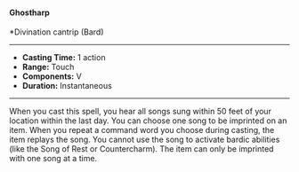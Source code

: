 #### Ghostharp
*Divination cantrip (Bard)
___
- **Casting Time:** 1 action
- **Range:** Touch
- **Components:** V
- **Duration:** Instantaneous
---
When you cast this spell, you hear all songs sung
within 50 feet of your location within the last day.
You can choose one song to be imprinted on an
item. When you repeat a command word you
choose during casting, the item replays the song.
You cannot use the song to activate bardic abilities
(like the Song of Rest or Countercharm). The item
can only be imprinted with one song at a time.
